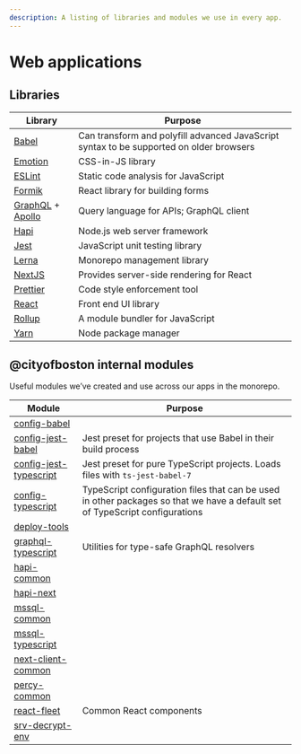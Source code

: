 ```yaml
---
description: A listing of libraries and modules we use in every app.
---
```


# Web applications

## Libraries

| Library                                                                    | Purpose                                                                                 |
| -------------------------------------------------------------------------- | --------------------------------------------------------------------------------------- |
| [Babel](https://babeljs.io/)                                               | Can transform and polyfill advanced JavaScript syntax to be supported on older browsers |
| [Emotion](https://emotion.sh/docs/css)                                     | CSS-in-JS library                                                                       |
| [ESLint](https://eslint.org/)                                              | Static code analysis for JavaScript                                                     |
| [Formik](https://jaredpalmer.com/formik)                                   | React library for building forms                                                        |
| [GraphQL](https://graphql.org/) + [Apollo](https://www.apollographql.com/) | Query language for APIs; GraphQL client                                                 |
| [Hapi](https://hapijs.com/)                                                | Node.js web server framework                                                            |
| [Jest](https://jestjs.io/)                                                 | JavaScript unit testing library                                                         |
| [Lerna](https://lernajs.io/)                                               | Monorepo management library                                                             |
| [NextJS](https://nextjs.org/)                                              | Provides server-side rendering for React                                                |
| [Prettier](https://prettier.io/)                                           | Code style enforcement tool                                                             |
| [React](https://reactjs.org/)                                              | Front end UI library                                                                    |
| [Rollup](https://rollupjs.org/)                                            | A module bundler for JavaScript                                                         |
| [Yarn](https://yarnpkg.com/)                                               | Node package manager                                                                    |

## @cityofboston internal modules

Useful modules we’ve created and use across our apps in the monorepo.

| Module                                                                                                           | Purpose                                                                                                                      |
| ---------------------------------------------------------------------------------------------------------------- | ---------------------------------------------------------------------------------------------------------------------------- |
| [config-babel](https://github.com/CityOfBoston/digital/tree/develop/modules-js/config-babel)                     |                                                                                                                              |
| [config-jest-babel](https://github.com/CityOfBoston/digital/tree/develop/modules-js/config-jest-babel)           | Jest preset for projects that use Babel in their build process                                                               |
| [config-jest-typescript](https://github.com/CityOfBoston/digital/tree/develop/modules-js/config-jest-typescript) | Jest preset for pure TypeScript projects. Loads files with `ts-jest-babel-7`                                                 |
| [config-typescript](https://github.com/CityOfBoston/digital/tree/develop/modules-js/config-typescript)           | TypeScript configuration files that can be used in other packages so that we have a default set of TypeScript configurations |
| [deploy-tools](https://github.com/CityOfBoston/digital/tree/develop/modules-js/deploy-tools)                     |                                                                                                                              |
| [graphql-typescript](https://github.com/CityOfBoston/digital/tree/develop/modules-js/graphql-typescript)         | Utilities for type-safe GraphQL resolvers                                                                                    |
| [hapi-common](https://github.com/CityOfBoston/digital/tree/develop/modules-js/hapi-common)                       |                                                                                                                              |
| [hapi-next](https://github.com/CityOfBoston/digital/tree/develop/modules-js/hapi-next)                           |                                                                                                                              |
| [mssql-common](https://github.com/CityOfBoston/digital/tree/develop/modules-js/mssql-common)                     |                                                                                                                              |
| [mssql-typescript](https://github.com/CityOfBoston/digital/tree/develop/modules-js/mssql-typescript)             |                                                                                                                              |
| [next-client-common](https://github.com/CityOfBoston/digital/tree/develop/modules-js/next-client-common)         |                                                                                                                              |
| [percy-common](https://github.com/CityOfBoston/digital/tree/develop/modules-js/percy-common)                     |                                                                                                                              |
| [react-fleet](https://github.com/CityOfBoston/digital/tree/develop/modules-js/react-fleet)                       | Common React components                                                                                                      |
| [srv-decrypt-env](https://github.com/CityOfBoston/digital/tree/develop/modules-js/srv-decrypt-env)               |                                                                                                                              |
